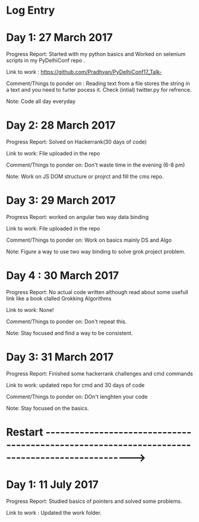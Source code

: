 # Log Entry 

# Day 1: 27 March 2017
  
  Progress Report: Started with my python basics and Worked on selenium scripts in my PyDelhiConf repo .  
  
  Link to work : https://github.com/Pradhvan/PyDelhiConf17_Talk-
  
  Comment/Things to ponder on : Reading text from a file stores the string in a text and you need to furter pocess it. Check (intial) twitter.py for refrence. 

  Note: Code all day everyday 

# Day 2: 28 March 2017

  Progress Report: Solved on Hackerrank(30 days of code) 

  
  Link to work: File uploaded in the repo 


  Comment/Things to ponder on: Don't waste time in the evening (6-8 pm) 


  Note: Work on JS DOM structure or projrct and fill the cms repo.  

# Day 3: 29 March 2017 

  Progress Report: worked on angular two way data binding  

  
  Link to work: File uploaded in the repo 


  Comment/Things to ponder on: Work on basics mainly DS and Algo  


  Note: Figure a way to use two way binding to solve grok project problem.  
  
  
 # Day 4 : 30 March 2017
 
  Progress Report: No actual code written although read about some usefull link like a book clalled Grokking Algorithms  

  
  Link to work: None! 


  Comment/Things to ponder on: Don't repeat this.   


  Note: Stay focused and find a way to be consistent.   
  
# Day 3: 31 March 2017 


  Progress Report: Finished some hackerrank challenges and cmd commands 

  
  Link to work: updated repo for cmd and 30 days of code 


  Comment/Things to ponder on: DOn't lenghten your code 


  Note: Stay focused on the basics. 

# Restart ---------------------------------------------------------------------------------------------->

# Day 1: 11 July 2017 

Progress Report: Studied basics of pointers and solved some problems. 

Link to work : Updated the work folder.


  

